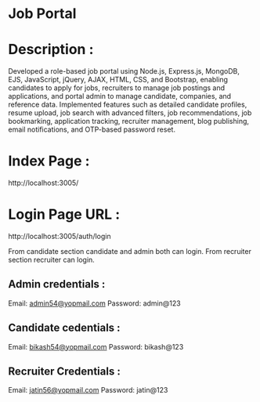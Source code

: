 # Job Portal

# Description :
Developed a role-based job portal using Node.js, Express.js, MongoDB, EJS, JavaScript, jQuery, AJAX, HTML, CSS, and Bootstrap, enabling candidates to apply for jobs, recruiters to manage job postings and applications, and portal admin to manage candidate, companies, and reference data. Implemented features such as detailed candidate profiles, resume upload, job search with advanced filters, job recommendations, job bookmarking, application tracking, recruiter management, blog publishing, email notifications, and OTP-based password reset.

# Index Page :
http://localhost:3005/

# Login Page URL : 
http://localhost:3005/auth/login

From candidate section candidate and admin both can login.
From recruiter section recruiter can login.

## Admin credentials : 
Email: admin54@yopmail.com
Password: admin@123

## Candidate cedentials :
Email: bikash54@yopmail.com
Password: bikash@123

## Recruiter Credentials :
Email: jatin56@yopmail.com
Password: jatin@123

